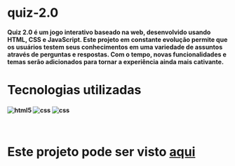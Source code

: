 # quiz-2.0

<b>Quiz 2.0 é um jogo interativo baseado na web, desenvolvido usando HTML, CSS e JavaScript. Este projeto em constante evolução permite que os usuários testem seus conhecimentos em uma variedade de assuntos através de perguntas e respostas. Com o tempo, novas funcionalidades e temas serão adicionados para tornar a experiência ainda mais cativante.<b>
<br>

<h1>Tecnologias utilizadas</h1>

<img align="center" alt="html5" src="https://img.shields.io/badge/HTML5-E34F26?style=for-the-badge&logo=html5&logoColor=white"> <img align="center" alt="css" src="https://img.shields.io/badge/CSS3-1572B6?style=for-the-badge&logo=css3&logoColor=white"/> <img align="center" alt="css" src="https://img.shields.io/badge/JavaScript-F7DF1E?style=for-the-badge&logo=javascript&logoColor=black"/>
 <br>
 
 
<br>

<h1>Este projeto pode ser visto  <a href='https://luizh3nr1que.github.io/quiz-2.0/'>aqui</a></h1>


